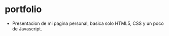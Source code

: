# portfolio
 - Presentacion de mi pagina personal, basica solo HTML5, CSS y un poco de Javascript.

